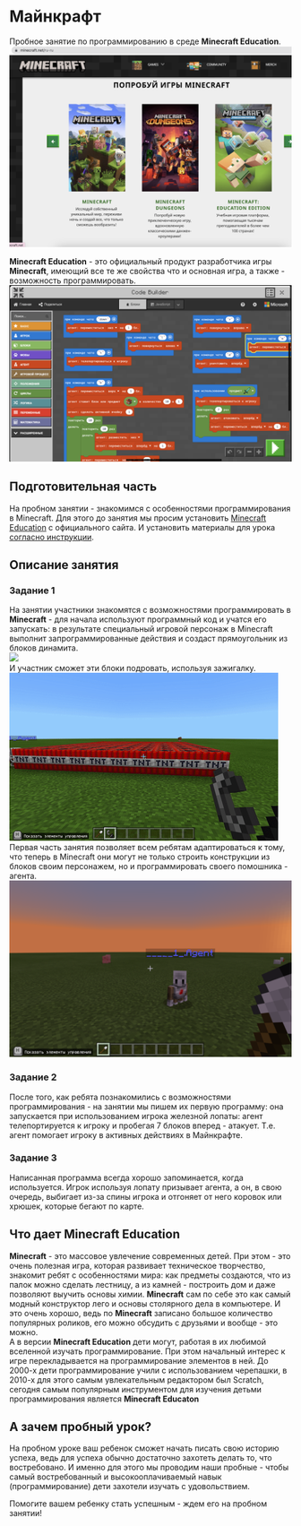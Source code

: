 # Майнкрафт
Пробное занятие по программированию в среде **Minecraft Education**. 
<img src = "./img/minecraft-01.png">

**Minecraft Education** - это официальный продукт разработчика игры **Minecraft**, имеющий все те же свойства что и основная игра, а также - возможность программировать.
<img src = "./img/minecraft-02.png">

## Подготовительная часть
На пробном занятии - знакомимся с особенностями программирования в Minecraft. Для этого до занятия мы просим установить <a href = "https://education.minecraft.net/ru-ru/get-started/download">Minecraft Education</a> с официального сайта. И установить материалы для урока <a href = "https://github.com/mikh-maksi/minecraft-probe">согласно инструкции</a>.

## Описание занятия
### Задание 1
На занятии участники знакомятся с возможностями программировать в **Minecraft** - для начала используют программный код и учатся его запускать: в результате специальный игровой персонаж в Minecraft выполнит запрограммированные действия и создаст прямоугольник из блоков динамита.   
<img src = "./img/minecraft-05.gif">   
И участник сможет эти блоки подровать, используя зажигалку.   
<img src = "./img/minecraft-04.gif">   
Первая часть занятия позволяет всем ребятам адаптироваться к тому, что теперь в Minecraft они могут не только строить конструкции из блоков своим персонажем, но и программировать своего помошника - агента.  
<img src = "./img/minecraft-03.png">

### Задание 2  
После того, как ребята познакомились с возможностями программирования - на занятии мы пишем их первую программу: она запускается при использованием игрока железной лопаты: агент телепортируется к игроку и пробегая 7 блоков вперед - атакует. Т.е. агент помогает игроку в активных действиях в Майнкрафте.  

### Задание 3  
Написанная программа всегда хорошо запоминается, когда используется. Игрок используя лопату призывает агента, а он, в свою очередь, выбигает из-за спины игрока и отгоняет от него коровок или хрюшек, которые бегают по карте.  
  
## Что дает Minecraft Education
**Minecraft** - это массовое увлечение современных детей. При этом - это очень полезная игра, которая развивает техническое творчество, знакомит ребят с особенностями мира: как предметы создаются, что из палок можно сделать лестницу, а из камней - построить дом и даже позволяют выучить основы химии. **Minecraft** сам по себе это как самый модный конструктор лего и основы столярного дела в компьютере. И это очень хорошо, ведь по **Minecraft**  записано большое количество популярных роликов, его можно обсудить с друзьями и вообще - это можно.    
А в версии **Minecraft Education** дети могут, работая в их любимой вселенной изучать программирование. При этом начальный интерес к игре перекладывается на программирование элементов в ней. До 2000-х дети программирование учили с использованием черепашки, в 2010-х для этого самым увлекательным редактором был Scratch, сегодня самым популярным инструментом для изучения детьми программирования является **Minecraft Educaton**    
## А зачем пробный урок?  
На пробном уроке ваш ребенок сможет начать писать свою историю успеха, ведь для успеха обычно достаточно захотеть делать то, что востребовано. И именно для этого мы проводим наши пробные - чтобы самый востребованный и высокооплачиваемый навык (программирование) дети захотели изучать с удовольствием.  
  
Помогите вашем ребенку стать успешным - ждем его на пробном занятии! 
